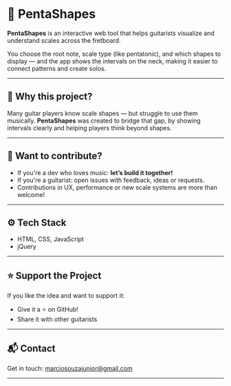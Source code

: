 # 🎸 PentaShapes

**PentaShapes** is an interactive web tool that helps guitarists visualize and understand scales across the fretboard.

You choose the root note, scale type (like pentatonic), and which shapes to display — and the app shows the intervals on the neck, making it easier to connect patterns and create solos.

---

## 💭 Why this project?

Many guitar players know scale shapes — but struggle to use them musically. **PentaShapes** was created to bridge that gap, by showing intervals clearly and helping players think beyond shapes.

---

## 🤝 Want to contribute?

- If you're a dev who loves music: **let’s build it together!**
- If you're a guitarist: open issues with feedback, ideas or requests.
- Contributions in UX, performance or new scale systems are more than welcome!

---

## ⚙️ Tech Stack

- HTML, CSS, JavaScript  
- jQuery

---

## ⭐ Support the Project

If you like the idea and want to support it:

- Give it a ⭐ on GitHub!
- Share it with other guitarists

---

## 📬 Contact

Get in touch: marciosouzajunior@gmail.com

---
